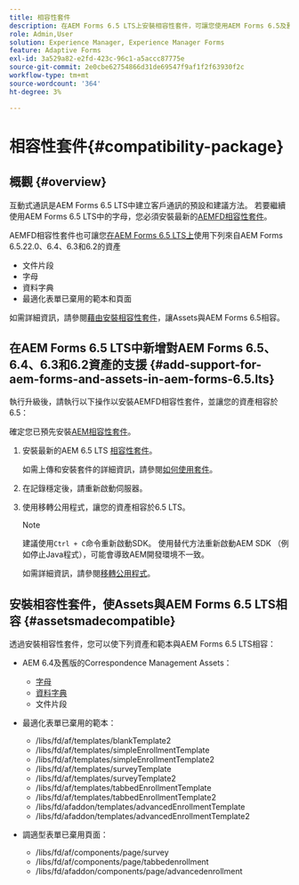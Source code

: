```yaml
---
title: 相容性套件
description: 在AEM Forms 6.5 LTS上安裝相容性套件，可讓您使用AEM Forms 6.5及舊版本的通訊管理資產，以及已棄用的調適型表單範本和頁面
role: Admin,User
solution: Experience Manager, Experience Manager Forms
feature: Adaptive Forms
exl-id: 3a529a82-e2fd-423c-96c1-a5accc87775e
source-git-commit: 2e0cbe62754866d31de69547f9af1f2f63930f2c
workflow-type: tm+mt
source-wordcount: '364'
ht-degree: 3%

---
```


# 相容性套件{#compatibility-package}

## 概觀 {#overview}

互動式通訊是AEM Forms 6.5 LTS中建立客戶通訊的預設和建議方法。 若要繼續使用AEM Forms 6.5 LTS中的字母，您必須安裝最新的[AEMFD相容性套件](https://experienceleague.adobe.com/en/docs/experience-manager-release-information/aem-release-updates/forms-updates/aem-forms-releases)。

AEMFD相容性套件也可讓您[在AEM Forms 6.5 LTS上](../../forms/using/compatibility-package.md#add-support-for-aem-forms-and-assets-in-aem-forms)使用下列來自AEM Forms 6.5.22.0、6.4、6.3和6.2的資產

* 文件片段
* 字母
* 資料字典
* 最適化表單已棄用的範本和頁面

如需詳細資訊，請參閱[藉由安裝相容性套件](../../forms/using/compatibility-package.md#assetsmadecompatible)，讓Assets與AEM Forms 6.5相容。

## 在AEM Forms 6.5 LTS中新增對AEM Forms 6.5、6.4、6.3和6.2資產的支援 {#add-support-for-aem-forms-and-assets-in-aem-forms-6.5.lts}

執行升級後，請執行以下操作以安裝AEMFD相容性套件，並讓您的資產相容於6.5：

確定您已預先安裝[AEM相容性套件](https://experienceleague.adobe.com/en/docs/experience-manager-release-information/aem-release-updates/forms-updates/aem-forms-releases)。

1. 安裝最新的AEM 6.5 LTS [相容性套件](https://experienceleague.adobe.com/en/docs/experience-manager-release-information/aem-release-updates/forms-updates/aem-forms-releases)。

   如需上傳和安裝套件的詳細資訊，請參閱[如何使用套件](/help/sites-administering/package-manager.md)。

1. 在記錄穩定後，請重新啟動伺服器。
1. 使用移轉公用程式，讓您的資產相容於6.5 LTS。

   >[!NOTE]
   >
   > 建議使用`Ctrl + C`命令重新啟動SDK。 使用替代方法重新啟動AEM SDK （例如停止Java程式），可能會導致AEM開發環境不一致。

   如需詳細資訊，請參閱[移轉公用程式](../../forms/using/migration-utility.md)。

## 安裝相容性套件，使Assets與AEM Forms 6.5 LTS相容 {#assetsmadecompatible}

透過安裝相容性套件，您可以使下列資產和範本與AEM Forms 6.5 LTS相容：

* AEM 6.4及舊版的Correspondence Management Assets：

   * [字母](../../forms/using/create-letter.md)
   * [資料字典](/help/forms/using/data-dictionary.md)
   * 文件片段

* 最適化表單已棄用的範本：

   * /libs/fd/af/templates/blankTemplate2
   * /libs/fd/af/templates/simpleEnrollmentTemplate
   * /libs/fd/af/templates/simpleEnrollmentTemplate2
   * /libs/fd/af/templates/surveyTemplate
   * /libs/fd/af/templates/surveyTemplate2
   * /libs/fd/af/templates/tabbedEnrollmentTemplate
   * /libs/fd/af/templates/tabbedEnrollmentTemplate2
   * /libs/fd/afaddon/templates/advancedEnrollmentTemplate
   * /libs/fd/afaddon/templates/advancedEnrollmentTemplate2

* 調適型表單已棄用頁面：

   * /libs/fd/af/components/page/survey
   * /libs/fd/af/components/page/tabbedenrollment
   * /libs/fd/afaddon/components/page/advancedenrollment
